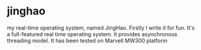 # jinghao
my real-time operating system, named JingHao.
Firstly I write it for fun. It's a full-featured real time operating system. It provides asynchronous threading model.
It has been tested on Marvell MW300 platform
